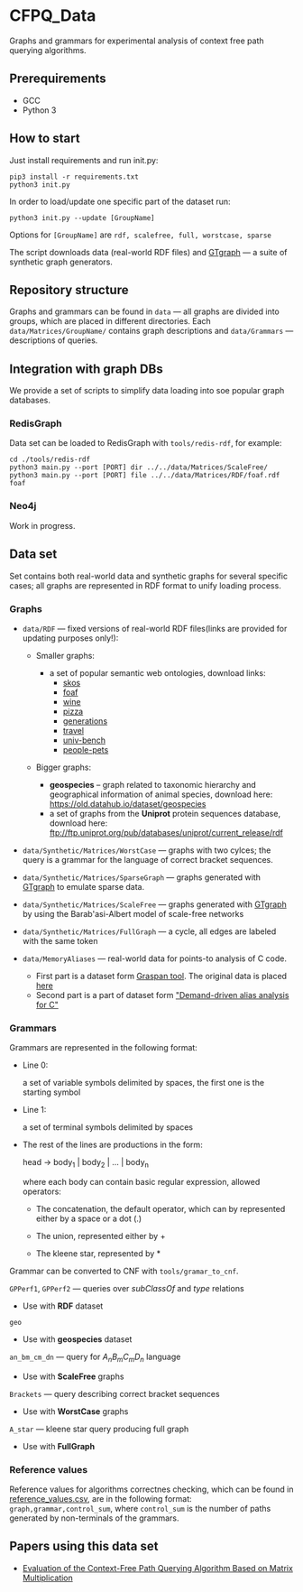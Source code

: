 # CFPQ_Data

Graphs and grammars for experimental analysis of context free path querying algorithms.

## Prerequirements
* GCC
* Python 3

## How to start

Just install requirements and run init.py: 

```
pip3 install -r requirements.txt
python3 init.py
```

In order to load/update one specific part of the dataset run:
```
python3 init.py --update [GroupName]
```
Options for ```[GroupName]``` are ```rdf, scalefree, full, worstcase, sparse```

The script downloads data (real-world RDF files) and [GTgraph](http://www.cse.psu.edu/~kxm85/software/GTgraph/) — a suite of synthetic graph generators.

## Repository structure

Graphs and grammars can be found in  ```data``` — all graphs are divided into groups, which are placed in different directories. Each ```data/Matrices/GroupName/``` contains graph descriptions and ```data/Grammars``` — descriptions of queries. 

## Integration with graph DBs

We provide a set of scripts to simplify data loading into soe popular graph databases.

### RedisGraph

Data set can be loaded to RedisGraph with ```tools/redis-rdf```, for example:
```
cd ./tools/redis-rdf
python3 main.py --port [PORT] dir ../../data/Matrices/ScaleFree/
python3 main.py --port [PORT] file ../../data/Matrices/RDF/foaf.rdf foaf
```

### Neo4j

Work in progress.

## Data set

Set contains both real-world data and synthetic graphs for several specific cases; all graphs are represented in RDF format to unify loading process.

### Graphs

- ```data/RDF``` — fixed versions of real-world RDF files(links are provided for updating purposes only!):

   - Smaller graphs:
      - a set of popular semantic web ontologies, download links:
         - [skos](https://www.w3.org/2009/08/skos-reference/skos.rdf)
         - [foaf](http://xmlns.com/foaf/0.1/)
         - [wine](https://www.w3.org/TR/owl-guide/wine.rdf)
         - [pizza](https://protege.stanford.edu/ontologies/pizza/pizza.owl)
         - [generations](http://www.owl-ontologies.com/generations.owl)
         - [travel](https://protege.stanford.edu/ontologies/travel.owl)
         - [univ-bench](http://swat.cse.lehigh.edu/onto/univ-bench.owl)
         - [people-pets](http://owl.man.ac.uk/tutorial/people+pets.rdf)
  
  - Bigger graphs:
    - **geospecies** – graph related to taxonomic hierarchy and geographical information of animal species, download here: <https://old.datahub.io/dataset/geospecies> 
    - a set of graphs from the **Uniprot** protein sequences database, download here: <ftp://ftp.uniprot.org/pub/databases/uniprot/current_release/rdf>

- ```data/Synthetic/Matrices/WorstCase``` — graphs with two cylces; the query is a grammar for the language of correct bracket sequences.

- ```data/Synthetic/Matrices/SparseGraph``` — graphs generated with [GTgraph](http://www.cse.psu.edu/~kxm85/software/GTgraph/) to emulate sparse data.

- ```data/Synthetic/Matrices/ScaleFree``` — graphs generated with [GTgraph](http://www.cse.psu.edu/~kxm85/software/GTgraph/) by using the Barab\'asi-Albert model of scale-free networks

- ```data/Synthetic/Matrices/FullGraph``` — a cycle, all edges are labeled with the same token 

- ```data/MemoryAliases``` — real-world data for points-to analysis of C code.
  - First part is a dataset form [Graspan tool](https://github.com/Graspan/graspan-cpp). The original data is placed [here](https://drive.google.com/drive/folders/0B8bQanV_QfNkbDJsOWc2WWk4SkE?usp=sharing)
  - Second part is a part of dataset form ["Demand-driven alias analysis for C"](https://dl.acm.org/doi/10.1145/1328897.1328464)

### Grammars

Grammars are represented in the following format:

- Line 0:

    a set of variable symbols delimited by spaces,
    the first one is the starting symbol

- Line 1:

    a set of terminal symbols delimited by spaces

- The rest of the lines are productions in the form:
 
    head -> body<sub>1</sub> | body<sub>2</sub> | ... | body<sub>n</sub>

    where each body can contain basic regular expression, allowed operators:
    
    - The concatenation, the default operator, which can by represented either by a space or a dot (.)
    
    - The union, represented either by +
    
    - The kleene star, represented by *

Grammar can be converted to CNF with ```tools/gramar_to_cnf```.

```GPPerf1```, ```GPPerf2``` — queries over _subClassOf_ and _type_ relations 
  - Use with **RDF** dataset

```geo```
  - Use with **geospecies** dataset

```an_bm_cm_dn``` — query for _A<sub>n</sub>B<sub>m</sub>C<sub>m</sub>D<sub>n</sub>_ language
  - Use with **ScaleFree** graphs

```Brackets``` — query describing correct bracket sequences
  - Use with **WorstCase** graphs

```A_star``` — kleene star query producing full graph
  - Use with **FullGraph**

### Reference values

Reference values for algorithms correctnes checking, which can be found in [reference_values.csv](./reference_values.csv), are in the following format: ```graph,grammar,control_sum```, where ```control_sum``` is the number of paths generated by non-terminals of the grammars.

## Papers using this data set

- [Evaluation of the Context-Free Path Querying Algorithm Based on Matrix Multiplication](https://dl.acm.org/citation.cfm?id=3328503)
